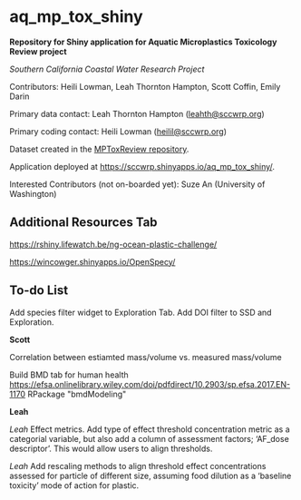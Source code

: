 # aq_mp_tox_shiny

**Repository for Shiny application for Aquatic Microplastics Toxicology Review project**

*Southern California Coastal Water Research Project*

Contributors: Heili Lowman, Leah Thornton Hampton, Scott Coffin, Emily Darin

Primary data contact: Leah Thornton Hampton (leahth@sccwrp.org)

Primary coding contact: Heili Lowman (heilil@sccwrp.org)

Dataset created in the [MPToxReview repository](https://github.com/ScottCoffin/MPToxReview). 

Application deployed at https://sccwrp.shinyapps.io/aq_mp_tox_shiny/.

Interested Contributors (not on-boarded yet):
Suze An (University of Washington)

## Additional Resources Tab

https://rshiny.lifewatch.be/ng-ocean-plastic-challenge/

https://wincowger.shinyapps.io/OpenSpecy/


## To-do List

Add species filter widget to Exploration Tab.
Add DOI filter to SSD and Exploration.

**Scott**

Correlation between estiamted mass/volume vs. measured mass/volume

Build BMD tab for human health https://efsa.onlinelibrary.wiley.com/doi/pdfdirect/10.2903/sp.efsa.2017.EN-1170 RPackage "bmdModeling"

**Leah**

*Leah* Effect metrics. Add type of effect threshold concentration metric as a categorial variable, but also add a column of assessment factors; ‘AF_dose descriptor’. This would allow users to align thresholds.

*Leah* Add rescaling methods to align threshold effect concentrations assessed for particle of different size, assuming food dilution as a ‘baseline toxicity’ mode of action for plastic.
